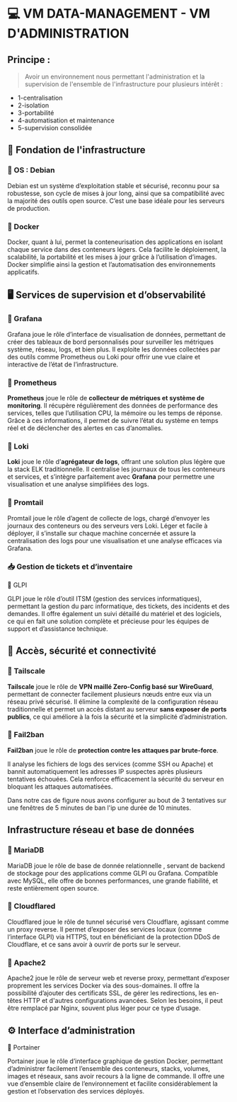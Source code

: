 # 💻​ VM DATA-MANAGEMENT - VM D'ADMINISTRATION 

##  Principe : 

> Avoir un environnement nous permettant l'administration et la supervision de l'ensemble de l'infrastructure pour plusieurs intérêt : 

* 1-centralisation 
* 2-isolation  
* 3-portabilité   
* 4-automatisation et maintenance  
* 5-supervision consolidée 


## 🧱 Fondation de l'infrastructure

### 🔹 OS : Debian

Debian est un système d’exploitation stable et sécurisé, reconnu pour sa robustesse, son cycle de mises à jour long, ainsi que sa compatibilité avec la majorité des outils open source. C’est une base idéale pour les serveurs de production.

### 🔹 Docker

Docker, quant à lui, permet la conteneurisation des applications en isolant chaque service dans des conteneurs légers. Cela facilite le déploiement, la scalabilité, la portabilité et les mises à jour grâce à l’utilisation d’images. Docker simplifie ainsi la gestion et l’automatisation des environnements applicatifs.

## 🖥️ Services de supervision et d’observabilité

### 🔹 Grafana

Grafana joue le rôle d’interface de visualisation de données, permettant de créer des tableaux de bord personnalisés pour surveiller les métriques système, réseau, logs, et bien plus. Il exploite les données collectées par des outils comme Prometheus ou Loki pour offrir une vue claire et interactive de l’état de l’infrastructure.

### 🔹 Prometheus

**Prometheus** joue le rôle de **collecteur de métriques et système de monitoring**. Il récupère régulièrement des données de performance des services, telles que l’utilisation CPU, la mémoire ou les temps de réponse. Grâce à ces informations, il permet de suivre l’état du système en temps réel et de déclencher des alertes en cas d’anomalies.


### 🔹 Loki

**Loki** joue le rôle d’**agrégateur de logs**, offrant une solution plus légère que la stack ELK traditionnelle. Il centralise les journaux de tous les conteneurs et services, et s’intègre parfaitement avec **Grafana** pour permettre une visualisation et une analyse simplifiées des logs.


### 🔹 Promtail

Promtail joue le rôle d’agent de collecte de logs, chargé d’envoyer les journaux des conteneurs ou des serveurs vers Loki. Léger et facile à déployer, il s’installe sur chaque machine concernée et assure la centralisation des logs pour une visualisation et une analyse efficaces via Grafana.

### 📥 Gestion de tickets et d’inventaire

🔹 GLPI

GLPI joue le rôle d’outil ITSM (gestion des services informatiques), permettant la gestion du parc informatique, des tickets, des incidents et des demandes. Il offre également un suivi détaillé du matériel et des logiciels, ce qui en fait une solution complète et précieuse pour les équipes de support et d’assistance technique.

## 🔐 Accès, sécurité et connectivité

### 🔹 Tailscale

**Tailscale** joue le rôle de **VPN maillé Zero-Config basé sur WireGuard**, permettant de connecter facilement plusieurs nœuds entre eux via un réseau privé sécurisé. Il élimine la complexité de la configuration réseau traditionnelle et permet un accès distant au serveur **sans exposer de ports publics**, ce qui améliore à la fois la sécurité et la simplicité d’administration.

### 🔹 Fail2ban

**Fail2ban** joue le rôle de **protection contre les attaques par brute-force**.

 Il analyse les fichiers de logs des services (comme SSH ou Apache) et bannit automatiquement les adresses IP suspectes après plusieurs tentatives échouées. Cela renforce efficacement la sécurité du serveur en bloquant les attaques automatisées.

Dans notre cas de figure nous avons configurer au bout de 3 tentatives sur une fenêtres de 5 minutes de ban l'ip une durée de 10 minutes.

## Infrastructure réseau et base de données

### 🔹 MariaDB

MariaDB joue le rôle de base de donnée relationnelle , servant de backend de stockage pour des applications comme GLPI ou Grafana. Compatible avec MySQL, elle offre de bonnes performances, une grande fiabilité, et reste entièrement open source.


### 🔹 Cloudflared

Cloudflared joue le rôle de tunnel sécurisé vers Cloudflare, agissant comme un proxy reverse. Il permet d’exposer des services locaux (comme l’interface GLPI) via HTTPS, tout en bénéficiant de la protection DDoS de Cloudflare, et ce sans avoir à ouvrir de ports sur le serveur.

### 🔹 Apache2

Apache2 joue le rôle de serveur web et reverse proxy, permettant d’exposer proprement les services Docker via des sous-domaines. Il offre la possibilité d’ajouter des certificats SSL, de gérer les redirections, les en-têtes HTTP et d'autres configurations avancées. Selon les besoins, il peut être remplacé par Nginx, souvent plus léger pour ce type d’usage.

## ⚙️ Interface d’administration

🔹 Portainer

Portainer joue le rôle d’interface graphique de gestion Docker, permettant d’administrer facilement l’ensemble des conteneurs, stacks, volumes, images et réseaux, sans avoir recours à la ligne de commande. Il offre une vue d’ensemble claire de l’environnement et facilite considérablement la gestion et l’observation des services déployés.